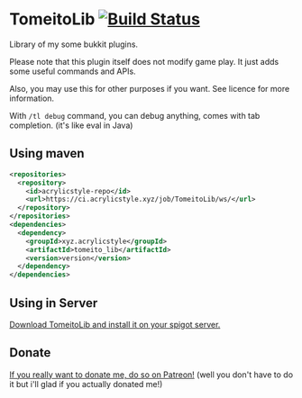# TomeitoLib [![Build Status](https://ci.acrylicstyle.xyz/job/TomeitoLib/badge/icon)](https://ci.acrylicstyle.xyz/job/TomeitoLib/)
Library of my some bukkit plugins.

Please note that this plugin itself does not modify game play. It just adds some useful commands and APIs.

Also, you may use this for other purposes if you want. See licence for more information.

With `/tl debug` command, you can debug anything, comes with tab completion. (it's like eval in Java)

## Using maven
```xml
<repositories>
  <repository>
    <id>acrylicstyle-repo</id>
    <url>https://ci.acrylicstyle.xyz/job/TomeitoLib/ws/</url>
  </repository>
</repositories>
<dependencies>
  <dependency>
    <groupId>xyz.acrylicstyle</groupId>
    <artifactId>tomeito_lib</artifactId>
    <version>version</version>
  </dependency>
</dependencies>
```

## Using in Server
[Download TomeitoLib and install it on your spigot server.](https://ci.acrylicstyle.xyz/job/TomeitoLib/)

## Donate
[If you really want to donate me, do so on Patreon!](https://patreon.com/acrylicstyle) (well you don't have to do it but i'll glad if you actually donated me!)
